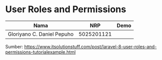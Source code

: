 # User Roles and Permissions


| Nama                      | NRP      | Demo |
|---------------------------|----------|------|
|Gloriyano C. Daniel Pepuho |5025201121|      |

Sumber: https://www.itsolutionstuff.com/post/laravel-8-user-roles-and-permissions-tutorialexample.html
